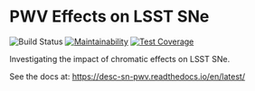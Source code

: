 # PWV Effects on LSST SNe

![Build Status](https://github.com/LSSTDESC/SN-PWV/workflows/Unit%20Tests/badge.svg)
[![Maintainability](https://api.codeclimate.com/v1/badges/c77e237f49aa8bb65807/maintainability)](https://codeclimate.com/github/LSSTDESC/SN-PWV/maintainability)
[![Test Coverage](https://api.codeclimate.com/v1/badges/c77e237f49aa8bb65807/test_coverage)](https://codeclimate.com/github/LSSTDESC/SN-PWV/test_coverage)

Investigating the impact of chromatic effects on LSST SNe.

See the docs at: https://desc-sn-pwv.readthedocs.io/en/latest/

